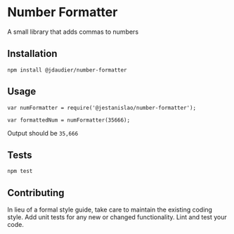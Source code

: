 Number Formatter
=========

A small library that adds commas to numbers

## Installation

  `npm install @jdaudier/number-formatter`

## Usage

    var numFormatter = require('@jestanislao/number-formatter');

    var formattedNum = numFormatter(35666);
  
  
  Output should be `35,666`


## Tests

  `npm test`

## Contributing

In lieu of a formal style guide, take care to maintain the existing coding style. Add unit tests for any new or changed functionality. Lint and test your code.
